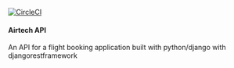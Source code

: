 [![CircleCI](https://circleci.com/gh/justega247/airtech.svg?style=svg)](https://circleci.com/gh/justega247/airtech)

#### Airtech API
An API for a flight booking application built with python/django with djangorestframework